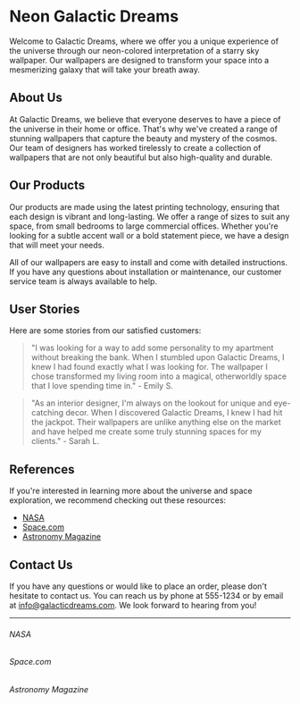 <!--
Write me content for website with wallpaper which alt text is:

"A neon-colored interpretation of a starry sky"

The name/title of the page should not be 1:1 copy of the alt text but rather a real content of the website which is using this wallpaper.

- Use markdown format 
- Start with the heading
- The content should look like a real website 
- Include real sections like references, contact, user stories, etc. use things relevant to the page purpose.
- Feel free to use structure like headings, bullets, numbering, blockquotes, paragraphs, horizontal lines, etc.
- You can use formatting like bold or _italic_
- You can include UTF-8 emojis
- Links should be only #hash anchors (and you can refer to the document itself)
- Do not include images
-->

<!--font:Poppins-->

# Neon Galactic Dreams

Welcome to Galactic Dreams, where we offer you a unique experience of the universe through our neon-colored interpretation of a starry sky wallpaper. Our wallpapers are designed to transform your space into a mesmerizing galaxy that will take your breath away.

## About Us

At Galactic Dreams, we believe that everyone deserves to have a piece of the universe in their home or office. That's why we've created a range of stunning wallpapers that capture the beauty and mystery of the cosmos. Our team of designers has worked tirelessly to create a collection of wallpapers that are not only beautiful but also high-quality and durable.

## Our Products

Our products are made using the latest printing technology, ensuring that each design is vibrant and long-lasting. We offer a range of sizes to suit any space, from small bedrooms to large commercial offices. Whether you're looking for a subtle accent wall or a bold statement piece, we have a design that will meet your needs.

All of our wallpapers are easy to install and come with detailed instructions. If you have any questions about installation or maintenance, our customer service team is always available to help.

## User Stories

Here are some stories from our satisfied customers:

> "I was looking for a way to add some personality to my apartment without breaking the bank. When I stumbled upon Galactic Dreams, I knew I had found exactly what I was looking for. The wallpaper I chose transformed my living room into a magical, otherworldly space that I love spending time in." - Emily S.

> "As an interior designer, I'm always on the lookout for unique and eye-catching decor. When I discovered Galactic Dreams, I knew I had hit the jackpot. Their wallpapers are unlike anything else on the market and have helped me create some truly stunning spaces for my clients." - Sarah L.

## References

If you're interested in learning more about the universe and space exploration, we recommend checking out these resources:

- [NASA](#nasa)
- [Space.com](#spacecom)
- [Astronomy Magazine](#astronomy-magazine)

## Contact Us

If you have any questions or would like to place an order, please don't hesitate to contact us. You can reach us by phone at 555-1234 or by email at info@galacticdreams.com. We look forward to hearing from you!

---

###### NASA
###### Space.com
###### Astronomy Magazine

